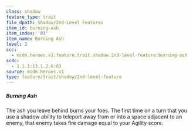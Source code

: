 ```yaml
---
class: shadow
feature_type: trait
file_dpath: Shadow/2nd-Level Features
item_id: burning-ash
item_index: '03'
item_name: Burning Ash
level: 2
scc:
  - mcdm.heroes.v1:feature.trait.shadow.2nd-level-feature:burning-ash
scdc:
  - 1.1.1:13.1.2.6:03
source: mcdm.heroes.v1
type: feature/trait/shadow/2nd-level-feature
---
```


##### Burning Ash

The ash you leave behind burns your foes. The first time on a turn that you use a shadow ability to teleport away from or into a space adjacent to an enemy, that enemy takes fire damage equal to your Agility score.
